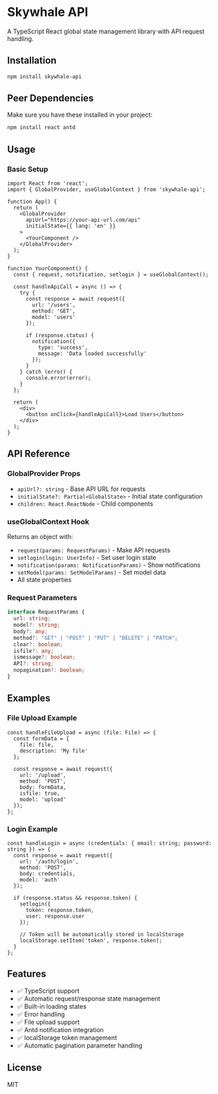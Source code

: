 # Skywhale API

A TypeScript React global state management library with API request handling.

## Installation

```bash
npm install skywhale-api
```

## Peer Dependencies

Make sure you have these installed in your project:

```bash
npm install react antd
```

## Usage

### Basic Setup

```tsx
import React from 'react';
import { GlobalProvider, useGlobalContext } from 'skywhale-api';

function App() {
  return (
    <GlobalProvider 
      apiUrl="https://your-api-url.com/api" 
      initialState={{ lang: 'en' }}
    >
      <YourComponent />
    </GlobalProvider>
  );
}

function YourComponent() {
  const { request, notification, setlogin } = useGlobalContext();

  const handleApiCall = async () => {
    try {
      const response = await request({
        url: '/users',
        method: 'GET',
        model: 'users'
      });
      
      if (response.status) {
        notification({
          type: 'success',
          message: 'Data loaded successfully'
        });
      }
    } catch (error) {
      console.error(error);
    }
  };

  return (
    <div>
      <button onClick={handleApiCall}>Load Users</button>
    </div>
  );
}
```

## API Reference

### GlobalProvider Props

- `apiUrl?: string` - Base API URL for requests
- `initialState?: Partial<GlobalState>` - Initial state configuration
- `children: React.ReactNode` - Child components

### useGlobalContext Hook

Returns an object with:

- `request(params: RequestParams)` - Make API requests
- `setlogin(login: UserInfo)` - Set user login state
- `notification(params: NotificationParams)` - Show notifications
- `setModel(params: SetModelParams)` - Set model data
- All state properties

### Request Parameters

```typescript
interface RequestParams {
  url: string;
  model?: string;
  body?: any;
  method?: "GET" | "POST" | "PUT" | "DELETE" | "PATCH";
  clear?: boolean;
  isfile?: any;
  ismessage?: boolean;
  API?: string;
  nopagination?: boolean;
}
```

## Examples

### File Upload Example

```tsx
const handleFileUpload = async (file: File) => {
  const formData = {
    file: file,
    description: 'My file'
  };

  const response = await request({
    url: '/upload',
    method: 'POST',
    body: formData,
    isfile: true,
    model: 'upload'
  });
};
```

### Login Example

```tsx
const handleLogin = async (credentials: { email: string; password: string }) => {
  const response = await request({
    url: '/auth/login',
    method: 'POST',
    body: credentials,
    model: 'auth'
  });

  if (response.status && response.token) {
    setlogin({
      token: response.token,
      user: response.user
    });
    
    // Token will be automatically stored in localStorage
    localStorage.setItem('token', response.token);
  }
};
```

## Features

- ✅ TypeScript support
- ✅ Automatic request/response state management
- ✅ Built-in loading states
- ✅ Error handling
- ✅ File upload support
- ✅ Antd notification integration
- ✅ localStorage token management
- ✅ Automatic pagination parameter handling

## License

MIT